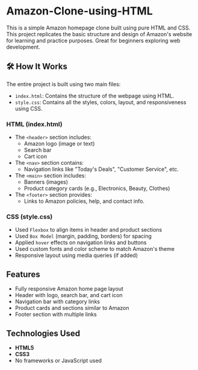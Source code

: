 # Amazon-Clone-using-HTML
This is a simple Amazon homepage clone built using pure HTML and CSS. This project replicates the basic structure and design of Amazon's website for learning and practice purposes. Great for beginners exploring web development.

## 🛠️ How It Works

The entire project is built using two main files:
- `index.html`: Contains the structure of the webpage using HTML.
- `style.css`: Contains all the styles, colors, layout, and responsiveness using CSS.

### HTML (index.html)
- The `<header>` section includes:
  - Amazon logo (image or text)
  - Search bar
  - Cart icon
- The `<nav>` section contains:
  - Navigation links like "Today's Deals", "Customer Service", etc.
- The `<main>` section includes:
  - Banners (images)
  - Product category cards (e.g., Electronics, Beauty, Clothes)
- The `<footer>` section provides:
  - Links to Amazon policies, help, and contact info.

### CSS (style.css)
- Used `Flexbox` to align items in header and product sections
- Used `Box Model` (margin, padding, borders) for spacing
- Applied `hover` effects on navigation links and buttons
- Used custom fonts and color scheme to match Amazon's theme
- Responsive layout using media queries (if added)

## Features

- Fully responsive Amazon home page layout
- Header with logo, search bar, and cart icon
- Navigation bar with category links
- Product cards and sections similar to Amazon
- Footer section with multiple links


## Technologies Used

- **HTML5**
- **CSS3**
- No frameworks or JavaScript used

